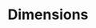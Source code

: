 ---
bigquery: https://console.cloud.google.com/bigquery?p=covid-19-dimensions-ai&page=table&d=data&t=publications
contributors: Digital Science, https://www.digital-science.com/
cost: Free for personal, non-commercial use.
description: Dimensions contains more than 100 million publications, ranging from
  articles published in scholarly journals, books and book chapters, to preprints
  and conference proceedings. All publications are contextualized with linked data
  sets, funding, publications, patents, clinical trials, and policy documents. You
  can also view associated categories, funders, institutions, and researcher profiles.
documentation: https://docs.dimensions.ai/bigquery/index.html
last_edit: 04/08/2022, 08:59:46
location: https://www.dimensions.ai/products/free/
maintained_by: Digital Science, https://www.digital-science.com/
schema_fields:
- funding_amount
- created_date
- associated_publication_arxiv_id
- citations_count
- filing_status
- supporting_grant_ids
- associated_publication_pmid
- category_sdg
- assignee_countries
- gender
- doi
- acronym
- funding_usd
- family_members_ids
- date
- mesh_headings
- id
- funder_orgs
- category_icrp_ct
- acknowledgements
- date_online
- journal_lists
- research_org_countries
- proceedings_title
- repository_id
- funder_org_countries
- reference_ids
- type
- research_org_state_codes
- start_date
- publication_date
- current_assignee_orgs
- subtitles
- funding_jpy
- priority_date
- publication_year
- expiration_date
- established
- grant_number
- conditions
- date_inserted
- filing_year
- title
- open_access_categories
- category_hrcs_hc
- original_title
- funder_countries
- end_date
- original_abstract
- acronyms
- family_count
- funding_details
- foa_number
- research_org_city_names
- funding_currency
- category_bra
- resulting_publication_ids
- organisation_details
- funding_cny
- concepts
- resulting_publication_doi
- authors
- funding_nzd
- source_id
- categories
- address
- funding_eur
- linkout
- granted_date
- researcher_ids
- start_year
- email_address
- brief_title
- year
- associated_publication_id
- pmcid
- journal
- book_title
- external_ids
- current_assignee_countries
- book_series_title
- funder_org
- date_imported_gbq
- ipcr
- pages
- investigators
- category_hra
- jurisdiction
- original_assignee_countries
- funding_cad
- isbn
- mesh_terms
- arxiv_id
- end_year
- interventions
- issue
- abstract
- cited_by_ids
- family_id
- altmetrics
- research_orgs
- language
- embargo_date
- kind
- repository_name
- funder_org_acronyms
- granted_year
- relationships
- publication_ids
- original_assignee
- status
- conference
- labels
- original_assignee_orgs
- cpc
- volume
- citation_string
- phase
- wikipedia_url
- license
- legal_status
- category_hrcs_rac
- citations
- repository_url
- current_assignee
- patent_ids
- research_org_country_names
- date_modified
- assignee_orgs
- registry
- category_icrp_cso
- funding_chf
- active_years
- clinical_trial_ids
- editors
- description
- funder_org_state_codes
- name
- research_org_cities
- filing_date
- date_normal
- application_number
- expiration_year
- open_access_categories_v2
- funder_org_cities
- pmid
- eisbn
- associated_grant_ids
- category_for
- category_rcdc
- types
- metrics
- publisher
- inventor_names
- associated_publication_doi
- date_print
- parent_id
- legal_events
- links
- category_uoa
- research_org_state_names
- funding_aud
- funding_gbp
- aliases
- priority_year
shortname: dimensions
tags:
- scholarly literature
- patents
- funding
- clinical trials
- academic profiles
terms_of_use: 'Use of both the Dimensions COVID-19 dataset and full Dimensions dataset
  are subject to the Dimensions Terms of use: https://www.dimensions.ai/policies-terms-legal '
title: Dimensions
uuid: dcff88bd-fe6b-4fdb-8159-809bf9d7bc1c
---